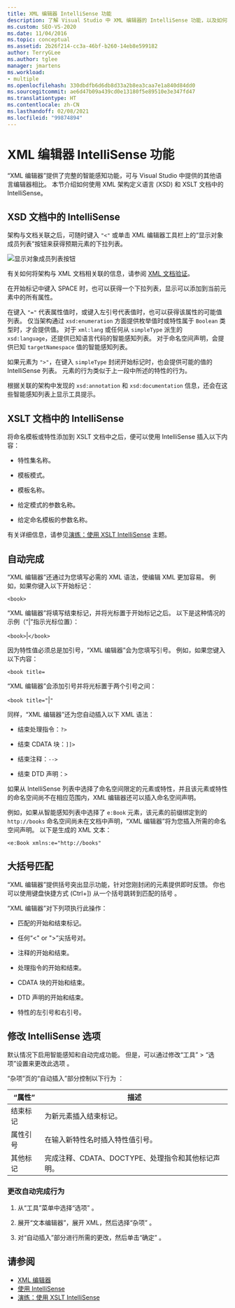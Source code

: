 ```yaml
---
title: XML 编辑器 IntelliSense 功能
description: 了解 Visual Studio 中 XML 编辑器的 IntelliSense 功能，以及如何将它们与 XML 架构定义语言 (XSD) 和 XSLT 文档一起使用。
ms.custom: SEO-VS-2020
ms.date: 11/04/2016
ms.topic: conceptual
ms.assetid: 2b26f214-cc3a-46bf-b260-14eb8e599182
author: TerryGLee
ms.author: tglee
manager: jmartens
ms.workload:
- multiple
ms.openlocfilehash: 330dbdfb6d6db8d33a2b8ea3caa7e1a840d84dd0
ms.sourcegitcommit: ae6d47b09a439cd0e13180f5e89510e3e347fd47
ms.translationtype: HT
ms.contentlocale: zh-CN
ms.lasthandoff: 02/08/2021
ms.locfileid: "99874894"
---
```

# <a name="xml-editor-intellisense-features"></a>XML 编辑器 IntelliSense 功能

“XML 编辑器”提供了完整的智能感知功能，可与 Visual Studio 中提供的其他语言编辑器相比。 本节介绍如何使用 XML 架构定义语言 (XSD) 和 XSLT 文档中的 IntelliSense。

## <a name="intellisense-in-an-xsd-document"></a>XSD 文档中的 IntelliSense

架构与文档关联之后，可随时键入 `"<"` 或单击 XML 编辑器工具栏上的“显示对象成员列表”按钮来获得预期元素的下拉列表。

![显示对象成员列表按钮](media/display-object-member-list-xml.png)

有关如何将架构与 XML 文档相关联的信息，请参阅 [XML 文档验证](../xml-tools/xml-document-validation.md)。

在开始标记中键入 SPACE 时，也可以获得一个下拉列表，显示可以添加到当前元素中的所有属性。

在键入 `"="` 代表属性值时，或键入左引号代表值时，也可以获得该属性的可能值列表。 仅当架构通过 `xsd:enumeration` 方面提供枚举值时或特性属于 `Boolean` 类型时，才会提供值。 对于 `xml:lang` 或任何从 `simpleType` 派生的 `xsd:language`，还提供已知语言代码的智能感知列表。 对于命名空间声明，会提供已知 `targetNamespace` 值的智能感知列表。

如果元素为 `">"`，在键入 `simpleType` 封闭开始标记时，也会提供可能的值的 IntelliSense 列表。 元素的行为类似于上一段中所述的特性的行为。

根据关联的架构中发现的 `xsd:annotation` 和 `xsd:documentation` 信息，还会在这些智能感知列表上显示工具提示。

## <a name="intellisense-in-an-xslt-document"></a>XSLT 文档中的 IntelliSense

将命名模板或特性添加到 XSLT 文档中之后，便可以使用 IntelliSense 插入以下内容：

- 特性集名称。

- 模板模式。

- 模板名称。

- 给定模式的参数名称。

- 给定命名模板的参数名称。

有关详细信息，请参见[演练：使用 XSLT IntelliSense](../xml-tools/walkthrough-using-xslt-intellisense.md) 主题。

## <a name="auto-completion"></a>自动完成

“XML 编辑器”还通过为您填写必需的 XML 语法，使编辑 XML 更加容易。 例如，如果你键入以下开始标记：

`<book>`

“XML 编辑器”将填写结束标记，并将光标置于开始标记之后。 以下是这种情况的示例（“&#124;”指示光标位置）：

`<book>`&#124;`</book>`

因为特性值必须总是加引号，“XML 编辑器”会为您填写引号。 例如，如果您键入以下内容：

`<book title=`

“XML 编辑器”会添加引号并将光标置于两个引号之间：

`<book title="`&#124;`"`

同样，“XML 编辑器”还为您自动插入以下 XML 语法：

- 结束处理指令：`?>`

- 结束 CDATA 块：`]]>`

- 结束注释：`-->`

- 结束 DTD 声明：`>`

如果从 IntelliSense 列表中选择了命名空间限定的元素或特性，并且该元素或特性的命名空间尚不在相应范围内，XML 编辑器还可以插入命名空间声明。

例如，如果从智能感知列表中选择了 `e:Book` 元素，该元素的前缀绑定到的 `http://books` 命名空间尚未在文档中声明，“XML 编辑器”将为您插入所需的命名空间声明。 以下是生成的 XML 文本：

`<e:Book xmlns:e="http://books"`

## <a name="brace-matching"></a>大括号匹配

“XML 编辑器”提供括号突出显示功能，针对您刚封闭的元素提供即时反馈。 你也可以使用键盘快捷方式 (Ctrl+]) 从一个括号跳转到匹配的括号 。

“XML 编辑器”对下列项执行此操作：

- 匹配的开始和结束标记。

- 任何“\<" or ">”尖括号对。

- 注释的开始和结束。

- 处理指令的开始和结束。

- CDATA 块的开始和结束。

- DTD 声明的开始和结束。

- 特性的左引号和右引号。

## <a name="modify-the-intellisense-options"></a>修改 IntelliSense 选项

默认情况下启用智能感知和自动完成功能。 但是，可以通过修改“工具” > “选项”设置来更改此选项 。

“杂项”页的“自动插入”部分控制以下行为 ：

|“属性”|描述|
|-|-----------------|
|结束标记|为新元素插入结束标记。|
|属性引号|在输入新特性名时插入特性值引号。|
|其他标记|完成注释、CDATA、DOCTYPE、处理指令和其他标记声明。|

### <a name="to-change-the-auto-completion-behavior"></a>更改自动完成行为

1. 从“工具”菜单中选择“选项” 。

2. 展开“文本编辑器”，展开 XML，然后选择“杂项”  。

3. 对“自动插入”部分进行所需的更改，然后单击“确定” 。

## <a name="see-also"></a>请参阅

- [XML 编辑器](../xml-tools/xml-editor.md)
- [使用 IntelliSense](../ide/using-intellisense.md)
- [演练：使用 XSLT IntelliSense](../xml-tools/walkthrough-using-xslt-intellisense.md)
